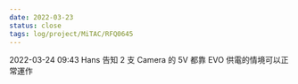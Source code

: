 ```yaml
---
date: 2022-03-23
status: close
tags: log/project/MiTAC/RFQ0645
---
```




2022-03-24 09:43
Hans 告知 2 支 Camera 的 5V 都靠 EVO 供電的情境可以正常運作
